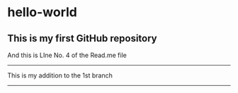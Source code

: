 # hello-world
This is my first GitHub repository
-----------------------------------------
And this is LIne No. 4 of the Read.me file

-----------------------------------------

This is my addition to the 1st branch

-----------------------------------------

